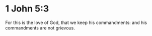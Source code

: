 # 1 John 5:3

For this is the love of God, that we keep his commandments: and his commandments are not grievous.